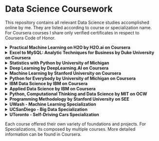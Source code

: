 
# Data Science Coursework

This repository contains all relevant Data Science studies accomplished online by me. They are listed according to course or specialization name. For Coursera courses I share only verified certificates in respect to Coursera Code of Honor.

<details><summary><strong>Practical Machine Learning on H2O by H2O.ai on Coursera</strong></summary> 
<br>

- [Certificate](https://www.coursera.org/account/accomplishments/certificate/XB9KVNHHLEMK)
- [Course reference](https://www.coursera.org/learn/machine-learning-h2o)
- Description: Learning all the core techniques needed to make effective use of H2O.

</details>

<details><summary><strong>Excel to MySQL: Analytic Techniques for Business by Duke University on Coursera</strong></summary> 
<br>

- [Certificate](https://www.coursera.org/account/accomplishments/specialization/certificate/EBM5ZMJT66VT)
- [Course reference](https://www.coursera.org/specializations/excel-mysql)
- Description: Framing business challenges as data questions. Use of tools and methods such as Excel, Tableau, and MySQL to analyze data, create forecasts and models, design visualizations, and communicate insights.

</details>

<details><summary><strong>Statistics with Python by University of Michigan</strong></summary> 
<br>

- [Certificate](https://www.coursera.org/account/accomplishments/specialization/certificate/YNBKX5KCRJ2D)
- [Course reference](https://www.coursera.org/specializations/statistics-with-python?)
- Description: Learning concepts of statistical analysis, where data come from, what types of data can be collected, study data design, data management, and how to effectively carry out data exploration and visualization.

</details>

<details><summary><strong>Deep Learning by DeepLearning.AI on Coursera</strong></summary> 
<br>

- [Certificate](https://www.coursera.org/account/accomplishments/specialization/certificate/SVBBMVT8E2XV)
- [Course reference](https://www.coursera.org/specializations/deep-learning?)
- Description: Foundations of Deep Learning, understand how to build neural networks, and learn how to lead successful machine learning projects. Topics include: Convolutional networks, RNNs, LSTM, Adam, Dropout, BatchNorm, Xavier/He initialization, and more.

</details>

<details><summary><strong>Machine Learning by Stanford University on Coursera</strong></summary> 
<br>

- [Certificate](https://www.coursera.org/account/accomplishments/certificate/QP5FUT2ZUGVB)
- [Course reference](https://www.coursera.org/learn/machine-learning?) 
- Description: This course provides a broad introduction to machine learning, datamining, and statistical pattern recognition. 
Topics include: (i) Supervised learning (parametric/non-parametric algorithms, support vector machines, kernels, neural networks). 
				(ii) Unsupervised learning (clustering, dimensionality reduction, recommender systems, deep learning). 
				(iii) Best practices in machine learning (bias/variance theory; innovation process in machine learning and AI). 
The course also draw from numerous case studies and applications, to also learn how to apply learning algorithms to building smart robots (perception, control), text understanding (web search, anti-spam), computer vision, medical informatics, audio, database mining, and other areas.

</details>

<details><summary><strong>Python for Everybody by University of Michigan on Coursera</strong></summary> 
<br>

- [Certificate](https://www.coursera.org/account/accomplishments/specialization/certificate/2Z7LAWJXN8UA) 
- [Course reference](https://www.coursera.org/specializations/python?)
- Description: Introduce fundamental programming concepts including data structures, networked application program interfaces, and databases, using the Python programming language. In the Capstone Project, use the technologies learned throughout the Specialization to design and create your own  applications for data retrieval, processing, and visualization.

</details>

<details><summary><strong>IBM Data Science by IBM on Coursera</strong></summary> 
<br>

- [Certificate](https://www.coursera.org/account/accomplishments/specialization/certificate/YQD4EMUQJSZZ) 
- [Course reference](https://www.coursera.org/professional-certificates/ibm-data-science?)
- Description: The program consists of 9 online courses that provides you with the latest job-ready tools and skills, including open source tools and libraries, Python, databases, SQL, data visualization, data analysis, statistical analysis, predictive modeling, and machine learning algorithms. Learning data science through hands-on practice in the IBM Cloud using real data science tools and real-world data sets.

</details>

<details><summary><strong>Applied Data Science by IBM on Coursera</strong></summary> 
<br>

- [Certificate](https://www.coursera.org/account/accomplishments/specialization/certificate/ZAXHD99MV5D3) 
- [Course reference](https://www.coursera.org/specializations/applied-data-science)
- Description: The program consists of 4 online courses that provides the tools needed to analyze data and make data driven business decisions leveraging computer science and statistical analysis.

</details>

<details><summary><strong>Python, Computational Thinking and Data Science by MIT on OCW</strong></summary> 
<br>

- [Course details](https://github.com/jjuinni/Coursework/tree/master/MIT_6.000x) 
- Description: Python programming language foundation, computational thinking and data science concepts.
</details>

<details><summary><strong>Programming Methodology by Stanford University on SEE</strong></summary> 
<br>

- [Course details](https://github.com/jjuinni/Coursework/tree/master/Stanford_CS106A) 
- Description: Java along with good software engineering principles. Emphasis is on good programming style and the built-in facilities of the Java language.

</details>

<details><summary><strong>UWash - Machine Learning Specialization</strong></summary> 
<br>

2/4 in progress
- [Certificate](https://www.coursera.org/account/accomplishments/certificate/PNGL28YLRJ3Q)
- [Course reference](https://www.coursera.org/specializations/machine-learning?)
- Description: Machine Learning through a series of practical case studies. Topics include major areas including Prediction, Classification, Clustering, and Information Retrieval. Learn to analyze large and complex datasets, create systems that adapt and improve over time, and build intelligent applications that can make predictions from data.

</details>

<details><summary><strong>UCSanDiego - Big Data Specialization</strong></summary> 
<br>

3/6 in progress
- [Certificate](https://www.coursera.org/account/accomplishments/certificate/GBGZXCXBNRB4)
- [Course reference](https://www.coursera.org/specializations/big-data?)
- Description: The basics of using Hadoop with MapReduce, Spark, Pig and Hive. Understanding big data and how it will impact your business.

</details>

<details><summary><strong>UToronto - Self-Driving Cars Specialization</strong></summary> 
<br>

1/4 in progress
- [Certificate](https://www.coursera.org/account/accomplishments/certificate/4K4NJR3J25GS)
- [Course reference](https://www.coursera.org/specializations/self-driving-cars?)
- Description: Learning state-of-the-art engineering practices used in the self-driving car industry. Interact with real datasets from an autonomous vehicle (AV) - with hands-on projects using the open source simulator CARLA.

</details>

Each course offered their own variety of foundations and projects. 
For Specializations, its composed by multiple courses. More detailed information can be found in Coursera.